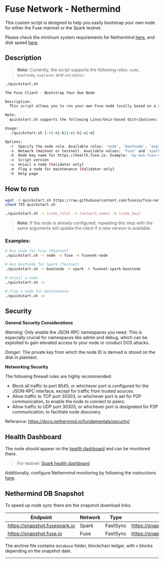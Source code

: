 # Fuse Network - Nethermind

This custom script is designed to help you easily bootstrap your own node for either the Fuse mainnet or the Spark testnet.

Please check the minimum system requirements for Nethermind [here](https://docs.nethermind.io/validators/#hardware-configurations), and disk speed [here](https://docs.nethermind.io/get-started/system-requirements/#disk-speed).

## Description

> **Note:** Currently, the script supports the following roles: `node`, `bootnode`, `explorer` and `validator`.

```bash
./quickstart.sh

The Fuse Client - Bootstrap Your Own Node

Description:
  This script allows you to run your own Fuse node locally based on a specified role.

Note:
  quickstart.sh supports the following Linux/Unix-based distributions: Ubuntu, Debian, Fedora, CentOS, RHEL.

Usage:
  ./quickstart.sh [-r|-n|-k||-v|-h|-u|-m]

Options:
  -r  Specify the node role. Available roles: 'node', 'bootnode', 'explorer', 'validator'
  -n  Network (mainnet or testnet). Available values: 'fuse' and 'spark'
  -k  Node key name for https://health.fuse.io. Example: 'my-own-fuse-node'
  -v  Script version
  -u  Unjail a node (Validator only)
  -m  Flag a node for maintenance (Validator only)
  -h  Help page
```

## How to run

```bash
wget -O quickstart.sh https://raw.githubusercontent.com/fuseio/fuse-network/master/nethermind/quickstart.sh
chmod 755 quickstart.sh
```

```bash
./quickstart.sh -r [node_role] -n [network_name] -k [node_key]
```

> **Note:** If the node is already configured, repeating this step with the same arguments will update the client if a new version is available.

### Examples:

```bash
# Run node for Fuse (Mainnet)
./quickstart.sh -r node -n fuse -k fusenet-node

# Run bootnode for Spark (Testnet)
./quickstart.sh -r bootnode -n spark -k fusenet-spark-bootnode

# Unjail a node
./quickstart.sh -u

# Flag a node for maintenance
./quickstart.sh -m
```

## Security

**General Security Considerations**

*Warning:* Only enable the JSON-RPC namespaces you need. This is especially crucial for namespaces like admin and debug, which can be exploited to gain elevated access to your node or conduct DOS attacks.

*Danger:* The private key from which the node ID is derived is stored on the disk in plaintext.

**Networking Security**

The following firewall rules are highly recommended:

- Block all traffic to port 8545, or whichever port is configured for the JSON-RPC interface, except for traffic from trusted sources.
- Allow traffic to TCP port 30303, or whichever port is set for P2P communication, to enable the node to connect to peers.
- Allow traffic to UDP port 30303, or whichever port is designated for P2P communication, to facilitate node discovery.

Referance: https://docs.nethermind.io/fundamentals/security/

## Health Dashboard

The node should appear on the [health dashboard](https://health.fuse.io) and can be monitored there.

> For testnet: [Spark health dashboard](https://health.fusespark.io/)

Additionally, configure Nethermind monitoring by following the instructions [here](https://docs.nethermind.io/monitoring/metrics/grafana-and-prometheus).

## Nethermind DB Snapshot

To speed up node sync there are the snapshot download links.

| Endpoint                       | Network | Type      | Direct link (latest)                                   |
| ------------------------------ | ------- | --------- | ------------------------------------------------------ |
| https://snapshot.fusespark.io  | Spark   | FastSync  | https://snapshot.fusespark.io/nethermind/database.zip  |
| https://snapshot.fuse.io       | Fuse    | FastSync  | https://snapshot.fuse.io/nethermind/database.zip       |

The archive file contains `database` folder, blockchain ledger, with `n` blocks depending on the snapshot date.

---
